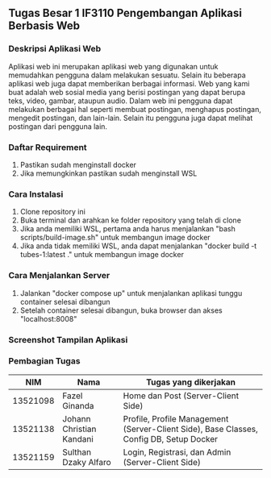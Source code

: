 ## Tugas Besar 1 IF3110 Pengembangan Aplikasi Berbasis Web

### Deskripsi Aplikasi Web

Aplikasi web ini merupakan aplikasi web yang digunakan untuk memudahkan pengguna dalam melakukan sesuatu. Selain itu beberapa aplikasi web juga dapat memberikan berbagai informasi. Web yang kami buat adalah web sosial media yang berisi postingan yang dapat berupa teks, video, gambar, ataupun audio. Dalam web ini pengguna dapat melakukan berbagai hal seperti membuat postingan, menghapus postingan, mengedit postingan, dan lain-lain. Selain itu pengguna juga dapat melihat postingan dari pengguna lain.

### Daftar Requirement

1. Pastikan sudah menginstall docker
2. Jika memungkinkan pastikan sudah menginstall WSL

### Cara Instalasi

1. Clone repository ini
2. Buka terminal dan arahkan ke folder repository yang telah di clone
3. Jika anda memiliki WSL, pertama anda harus menjalankan "bash scripts/build-image.sh" untuk membangun image docker
4. Jika anda tidak memiliki WSL, anda dapat menjalankan  "docker build -t tubes-1:latest ." untuk membangun image docker

### Cara Menjalankan Server

1. Jalankan "docker compose up" untuk menjalankan aplikasi tunggu container selesai dibangun
2. Setelah container selesai dibangun, buka browser dan akses "localhost:8008"

### Screenshot Tampilan Aplikasi


### Pembagian Tugas

| NIM      | Nama | Tugas yang dikerjakan | 
| ----------- | ----------- | ----------- |
| 13521098      | Fazel Ginanda       | Home dan Post (Server-Client Side) |
| 13521138   | Johann Christian Kandani      | Profile, Profile Management  (Server-Client Side), Base Classes, Config DB, Setup Docker |
| 13521159   | Sulthan Dzaky Alfaro      | Login, Registrasi, dan Admin (Server-Client Side) |



